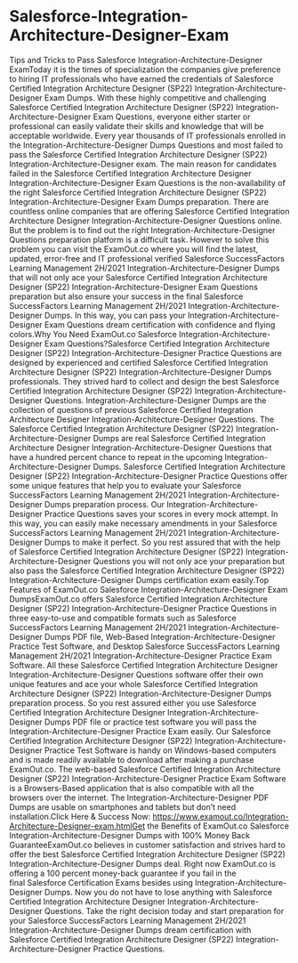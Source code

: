 # Salesforce-Integration-Architecture-Designer-Exam
Tips and Tricks to Pass Salesforce Integration-Architecture-Designer ExamToday it is the times of specialization the companies give preference to hiring IT professionals who have earned the credentials of Salesforce Certified Integration Architecture Designer (SP22) Integration-Architecture-Designer Exam Dumps. With these highly competitive and challenging Salesforce Certified Integration Architecture Designer (SP22) Integration-Architecture-Designer Exam Questions, everyone either starter or professional can easily validate their skills and knowledge that will be acceptable worldwide. Every year thousands of IT professionals enrolled in the Integration-Architecture-Designer Dumps Questions and most failed to pass the Salesforce Certified Integration Architecture Designer (SP22) Integration-Architecture-Designer exam. The main reason for candidates failed in the Salesforce Certified Integration Architecture Designer Integration-Architecture-Designer Exam Questions is the non-availability of the right Salesforce Certified Integration Architecture Designer (SP22) Integration-Architecture-Designer Exam Dumps preparation. There are countless online companies that are offering Salesforce Certified Integration Architecture Designer Integration-Architecture-Designer Questions online. But the problem is to find out the right Integration-Architecture-Designer Questions preparation platform is a difficult task. However to solve this problem you can visit the ExamOut.co where you will find the latest, updated, error-free and IT professional verified Salesforce SuccessFactors Learning Management 2H/2021 Integration-Architecture-Designer Dumps that will not only ace your Salesforce Certified Integration Architecture Designer (SP22) Integration-Architecture-Designer Exam Questions preparation but also ensure your success in the final Salesforce SuccessFactors Learning Management 2H/2021 Integration-Architecture-Designer Dumps. In this way, you can pass your Integration-Architecture-Designer Exam Questions dream certification with confidence and flying colors.Why You Need ExamOut.co Salesforce Integration-Architecture-Designer Exam Questions?Salesforce Certified Integration Architecture Designer (SP22) Integration-Architecture-Designer Practice Questions are designed by experienced and certified Salesforce Certified Integration Architecture Designer (SP22) Integration-Architecture-Designer Dumps professionals. They strived hard to collect and design the best Salesforce Certified Integration Architecture Designer (SP22) Integration-Architecture-Designer Questions. Integration-Architecture-Designer Dumps are the collection of questions of previous Salesforce Certified Integration Architecture Designer Integration-Architecture-Designer Questions. The Salesforce Certified Integration Architecture Designer (SP22) Integration-Architecture-Designer Dumps are real Salesforce Certified Integration Architecture Designer Integration-Architecture-Designer Questions that have a hundred percent chance to repeat in the upcoming Integration-Architecture-Designer Dumps. Salesforce Certified Integration Architecture Designer (SP22) Integration-Architecture-Designer Practice Questions offer some unique features that help you to evaluate your Salesforce SuccessFactors Learning Management 2H/2021 Integration-Architecture-Designer Dumps preparation process. Our Integration-Architecture-Designer Practice Questions saves your scores in every mock attempt. In this way, you can easily make necessary amendments in your Salesforce SuccessFactors Learning Management 2H/2021 Integration-Architecture-Designer Dumps to make it perfect. So you rest assured that with the help of Salesforce Certified Integration Architecture Designer (SP22) Integration-Architecture-Designer Questions you will not only ace your preparation but also pass the Salesforce Certified Integration Architecture Designer (SP22) Integration-Architecture-Designer Dumps certification exam easily.Top Features of ExamOut.co Salesforce Integration-Architecture-Designer Exam DumpsExamOut.co offers Salesforce Certified Integration Architecture Designer (SP22) Integration-Architecture-Designer Practice Questions in three easy-to-use and compatible formats such as Salesforce SuccessFactors Learning Management 2H/2021 Integration-Architecture-Designer Dumps PDF file, Web-Based Integration-Architecture-Designer Practice Test Software, and Desktop Salesforce SuccessFactors Learning Management 2H/2021 Integration-Architecture-Designer Practice Exam Software. All these Salesforce Certified Integration Architecture Designer Integration-Architecture-Designer Questions software offer their own unique features and ace your whole Salesforce Certified Integration Architecture Designer (SP22) Integration-Architecture-Designer Dumps preparation process. So you rest assured either you use Salesforce Certified Integration Architecture Designer Integration-Architecture-Designer Dumps PDF file or practice test software you will pass the Integration-Architecture-Designer Practice Exam easily. Our Salesforce Certified Integration Architecture Designer (SP22) Integration-Architecture-Designer Practice Test Software is handy on Windows-based computers and is made readily available to download after making a purchase ExamOut.co. The web-based Salesforce Certified Integration Architecture Designer (SP22) Integration-Architecture-Designer Practice Exam Software is a Browsers-Based application that is also compatible with all the browsers over the internet. The Integration-Architecture-Designer PDF Dumps are usable on smartphones and tablets but don’t need installation.Click Here &amp; Success Now: https://www.examout.co/Integration-Architecture-Designer-exam.htmlGet the Benefits of ExamOut.co Salesforce Integration-Architecture-Designer Dumps with 100% Money Back GuaranteeExamOut.co believes in customer satisfaction and strives hard to offer the best Salesforce Certified Integration Architecture Designer (SP22) Integration-Architecture-Designer Dumps deal. Right now ExamOut.co is offering a 100 percent money-back guarantee if you fail in the final Salesforce Certification Exams besides using Integration-Architecture-Designer Dumps. Now you do not have to lose anything with Salesforce Certified Integration Architecture Designer Integration-Architecture-Designer Questions. Take the right decision today and start preparation for your Salesforce SuccessFactors Learning Management 2H/2021 Integration-Architecture-Designer Dumps dream certification with Salesforce Certified Integration Architecture Designer (SP22) Integration-Architecture-Designer Practice Questions.
